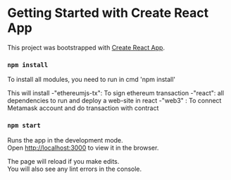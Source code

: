 # Getting Started with Create React App

This project was bootstrapped with [Create React App](https://github.com/facebook/create-react-app).

### `npm install`

To install all modules, you need to run in cmd 'npm install'

This will install
    -"ethereumjs-tx": To sign ethereum transaction
    -"react": all dependencies to run and deploy a web-site in react
    -"web3" : To connect Metamask account and do transaction with contract
    
### `npm start`

Runs the app in the development mode.\
Open [http://localhost:3000](http://localhost:3000) to view it in the browser.

The page will reload if you make edits.\
You will also see any lint errors in the console.

